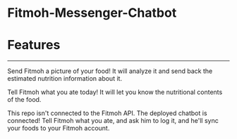 # Fitmoh-Messenger-Chatbot

# Features
--------
Send Fitmoh a picture of your food! It will analyze it and send back the estimated nutrition information about it.

Tell Fitmoh what you ate today! It will let you know the nutritional contents of the food. 

This repo isn't connected to the Fitmoh API. The deployed chatbot is connected! Tell Fitmoh what you ate, and ask him to log it, and he'll sync your foods to your Fitmoh account.
